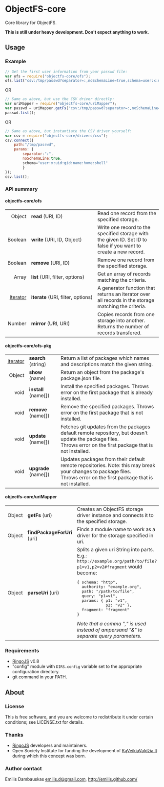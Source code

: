 # ObjectFS-core

Core library for ObjectFS.

**This is still under heavy development. Don&#39;t expect anything to work.**

## Usage

### Example

```javascript
// Get the first user information from your passwd file:
var ofs = require("objectfs-core/ofs");
ofs.list("csv:/tmp/passwd?separator=:,noSchemaLine=true,schema=user:x:uid:gid:name:home:shell");
```
OR

```javascript
// Same as above, but use the CSV driver directly:
var uriMapper = require("objectfs-core/uriMapper");
var passwd = uriMapper.getFs("csv:/tmp/passwd?separator=:,noSchemaLine=true,schema=user:x:uid:gid:name:home:shell");
passwd.list();
```
OR

```javascript
// Same as above, but instantiate the CSV driver yourself:
var csv = require("objectfs-core/drivers/csv");
csv.connect({
    path:"/tmp/passwd",
    params: {
        separator:":",
        noSchemaLine:true,
        schema="user:x:uid:gid:name:home:shell"
        }
});
csv.list();
```

### API summary

#### objectfs-core/ofs

<table><tbody>
<tr><td align="right">Object</td>
    <td><b>read</b> (URI, ID)</td>
    <td>Read one record from the specified storage.</td></tr>
<tr><td align="right">Boolean</td>
    <td><b>write</b> (URI, ID, Object)</td>
    <td>Write one record to the specified storage with the given ID. Set ID to false if you want to create a new record.</td></tr>
<tr><td align="right">Boolean</td>
    <td><b>remove</b> (URI, ID)</td>
    <td>Remove one record from the specified storage.</td></tr>
<tr><td align="right">Array</td>
    <td><b>list</b> (URI, filter, options)</td>
    <td>Get an array of records matching the criteria.</td></tr>
<tr><td align="right"><a href="https://developer.mozilla.org/en/JavaScript/Guide/Iterators_and_Generators">Iterator</a></td>
    <td nowrap="nowrap"><b>iterate</b> (URI, filter, options)</td>
    <td>A generator function that returns an iterator over all records in the storage matching the criteria.</td></tr>
<tr><td align="right">Number</td>
    <td><b>mirror</b> (URI, URI)</td>
    <td>Copies records from one storage into another. Returns the number of records transfered.</td></tr>
</tbody></table>

#### objectfs-core/ofs-pkg

<table><tbody>
<tr><td align="right"><a href="https://developer.mozilla.org/en/JavaScript/Guide/Iterators_and_Generators">Iterator</a></td>
    <td><b>search</b> (string)</td>
    <td>Return a list of packages which names and descriptions match the given string.</td></tr>
<tr><td align="right">Object</td>
    <td><b>show</b> (name)</td>
    <td>Return an object from the package&#39;s package.json file.</td></tr>
<tr><td align="right">void</td>
    <td><b>install</b> (name[])</td>
    <td>Install the specified packages. Throws error on the first package that is already installed.</td></tr>
<tr><td align="right">void</td>
    <td><b>remove</b> (name[])</td>
    <td>Remove the specified packages. Throws error on the first package that is not installed.</td></tr>
<tr><td align="right">void</td>
    <td><b>update</b> (name[])</td>
    <td>Fetches git updates from the packages default remote repository, but doesn&#39;t update the package files.<br>
        Throws error on the first package that is not installed.</td></tr>
<tr><td align="right">void</td>
    <td><b>upgrade</b> (name[])</td>
    <td>Updates packages from their default remote repositories. Note: this may break your changes to package files.<br>
        Throws error on the first package that is not installed.</td></tr>
</tbody></table>

#### objectfs-core/uriMapper

<table><tbody>
<tr><td align="right">Object</td>
    <td><b>getFs</b> (uri)</td>
    <td>Creates an ObjectFS storage driver instance and connects it to the specified storage.</td></tr>
<tr><td align="right">Object</td>
    <td><b>findPackageForUri</b> (uri)</td>
    <td>Finds a module name to work as a driver for the storage specified in uri.</td></tr>
<tr><td align="right">Object</td>
    <td><b>parseUri</b> (uri)</td>
    <td>Splits a given uri String into parts.<br>
    E.g.: <code>http://example.org/path/to/file?p1=v1,p2=v2#fragment</code> would become:<br>
        <pre>{ schema: "http",
  authority: "example.org",
  path: "/path/to/file",
  query: "p1=v1",
  params: { p1: "v1",
            p2: "v2" },
  fragment: "fragment"
}</pre><em>Note that a comma "," is used instead of ampersand "&amp;" to separate query parameters.</em></td></tr>
</tbody></table>

### Requirements

- [RingoJS](http://ringojs.org/) v0.8
- "config" module with `DIRS.config` variable set to the appropriate configuration directory.
- git command in your PATH.

## About

### License

This is free software, and you are welcome to redistribute it under certain conditions; see LICENSE.txt for details.

### Thanks

- [RingoJS](http://ringojs.org/) developers and maintainers.
- Open Society Institute for funding the development of [KąVeikiaValdžia.lt](http://kaveikiavaldzia.lt/) during which this concept was born.

### Author contact

Emilis Dambauskas <emilis.d@gmail.com>, <http://emilis.github.com/>



